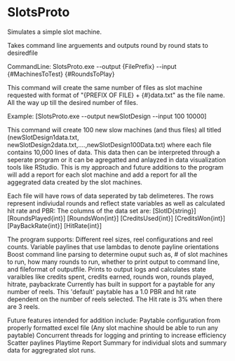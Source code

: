 # SlotsProto

Simulates a simple slot machine.

Takes command line arguements and outputs round by round stats to desiredfile

CommandLine: SlotsProto.exe --output {FilePrefix} --input {#MachinesToTest} {#RoundsToPlay}


This command will create the same number of files as slot machine requested with format of "{PREFIX OF FILE} + {#}data.txt" as the file name. All the way up till the desired number of files.


Example: [SlotsProto.exe --output newSlotDesign --input 100 10000]


This command will create 100 new slow machines (and thus files) all titled (newSlotDesign1data.txt, newSlotDesign2data.txt,....,newSlotDesign100Data.txt) where each file contains 10,000 lines of data.
This data then can be interpreted through a seperate program or it can be agregatted and anlayzed in data visualization tools like RStudio. This is my approach and future additions to the program will
add a report for each slot machine and add a report for all the aggegrated data created by the slot machines.


Each file will have rows of data seperated by tab delimeteres. The rows represent indiviudal rounds and reflect state variables as well as calculated hit rate and PBR:
The columns of the data set are: 
[SlotID{string}]  [RoundsPlayed{int}] [RoundsWon{int}] [CreditsUsed{int}] [CreditsWon{int}] [PayBackRate{int}] [HitRate{int}]


The program supports:
Different reel sizes, reel configurations and reel counts.
Variable paylines that use lambdas to denote payline orientations
Boost command line parsing to determine ouput such as, # of slot machines to run, how many rounds to run, whether to print output to command line, and fileformat of outputfile. 
Prints to output logs and calculates state varaibles like credits spent, credits earned, rounds won, rounds played, hitrate, paybackrate
Currently has built in support for a paytable for any number of reels. This 'default' paytable has a 1.0 PBR and hit rate dependent on the number of reels selected. The Hit rate is 3% when there are 3 reels.


Future features intended for addition include:
Paytable configuration from properly formatted excel file (Any slot machine should be able to run any paytable)
Concurrent threads for logging and printing to increase efficiency
Scatter paylines
Playtime Report Summary for individual slots and summary data for aggregrated slot runs.

